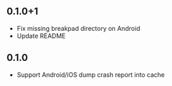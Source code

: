 ## 0.1.0+1

* Fix missing breakpad directory on Android
* Update README

## 0.1.0

* Support Android/iOS dump crash report into cache
